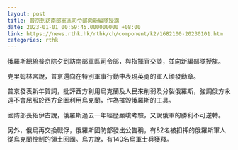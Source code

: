 ```yaml
---
layout: post
title: 普京到訪南部軍區司令部向新編隊授旗
date: 2023-01-01 00:59:45.000000000 +08:00
link: https://news.rthk.hk/rthk/ch/component/k2/1682100-20230101.htm
categories: rthk
---
```


俄羅斯總統普京除夕到訪南部軍區司令部，與指揮官交談，並向新編部隊授旗。

克里姆林宮說，普京還向在特別軍事行動中表現英勇的軍人頒發勳章。

普京發表新年賀詞，批評西方利用烏克蘭及人民來削弱及分裂俄羅斯，強調俄方永遠不會屈服於西方企圖利用烏克蘭，作為摧毀俄羅斯的工具。

國防部長紹伊古說，俄羅斯過去一年經歷嚴峻考驗，又說俄軍的勝利不可逆轉。

另外，俄烏再交換戰俘，俄羅斯國防部發出公告稱，有82名被扣押的俄羅斯軍人從烏克蘭控制的領土回國。烏方說，有140名烏軍士兵獲釋。
